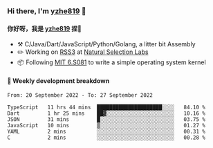 ### Hi there, I'm [yzhe819](https://github.com/yzhe819) 👋

#### 你好呀，我是 [yzhe819](https://github.com/yzhe819) 捏👋

- :hammer_and_pick: C/Java/Dart/JavaScript/Python/Golang, a litter bit Assembly
- :pencil2: Working on [RSS3](https://github.com/NaturalSelectionLabs/RSS3) at [Natural Selection Labs](https://github.com/NaturalSelectionLabs)
- 📦 Following [MIT 6.S081](https://pdos.csail.mit.edu/6.S081/2020/) to write a simple operating system kernel



#### 📝 Weekly development breakdown

<!--START_SECTION:waka-->

```text
From: 20 September 2022 - To: 27 September 2022

TypeScript   11 hrs 44 mins  █████████████████████░░░░   84.10 %
Dart         1 hr 25 mins    ██▓░░░░░░░░░░░░░░░░░░░░░░   10.16 %
JSON         31 mins         █░░░░░░░░░░░░░░░░░░░░░░░░   03.75 %
JavaScript   10 mins         ▒░░░░░░░░░░░░░░░░░░░░░░░░   01.27 %
YAML         2 mins          ░░░░░░░░░░░░░░░░░░░░░░░░░   00.31 %
C            2 mins          ░░░░░░░░░░░░░░░░░░░░░░░░░   00.28 %
```

<!--END_SECTION:waka-->



